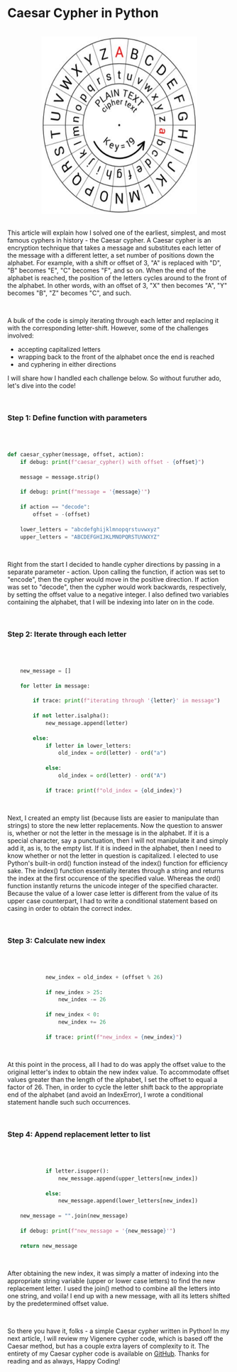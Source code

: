 # Caesar Cypher in Python 
<br>             

<div align="center">
<img style="float: block; margin: 0" width="350" height="400" src="caesar-image.png"> 
</div>

<br>

This article will explain how I solved one of the earliest, simplest, and most famous cyphers in history - the Caesar cypher. A Caesar cypher is an encryption technique that takes a message and substitutes each letter of the message with a different letter, a set number of positions down the alphabet. For example, with a shift or offset of 3, "A" is replaced with "D", "B" becomes "E", "C" becomes "F", and so on. When the end of the alphabet is reached, the position of the letters cycles around to the front of the alphabet. In other words, with an offset of 3, "X" then becomes "A", "Y" becomes "B", "Z" becomes "C", and such. 

<br>

A bulk of the code is simply iterating through each letter and replacing it with the corresponding letter-shift. However, some of the challenges involved:   
- accepting capitalized letters
- wrapping back to the front of the alphabet once the end is reached
- and cyphering in either directions
  
I will share how I handled each challenge below. So without furuther ado, let's dive into the code!

<br>

### Step 1: Define function with parameters
<br>

```python

def caesar_cypher(message, offset, action):
    if debug: print(f"caesar_cypher() with offset - {offset}")

    message = message.strip()

    if debug: print(f"message = '{message}'")

    if action == "decode":
        offset = -(offset)

    lower_letters = "abcdefghijklmnopqrstuvwxyz"
    upper_letters = "ABCDEFGHIJKLMNOPQRSTUVWXYZ"

```
<br>

Right from the start I decided to handle cypher directions by passing in a separate parameter - action. Upon calling the function, if action was set to "encode", then the cypher would move in the positive direction. If action was set to "decode", then the cypher would work backwards, respectively, by setting the offset value to a negative integer. I also defined two variables containing the alphabet, that I will be indexing into later on in the code. 

<br>

### Step 2: Iterate through each letter
<br>

```python

    new_message = []

    for letter in message:

        if trace: print(f"iterating through '{letter}' in message")

        if not letter.isalpha():
            new_message.append(letter)

        else:
            if letter in lower_letters:
                old_index = ord(letter) - ord("a")

            else:
                old_index = ord(letter) - ord("A")

            if trace: print(f"old_index = {old_index}")

```
<br>

Next, I created an empty list (because lists are easier to manipulate than strings) to store the new letter replacements. Now the question to answer is, whether or not the letter in the message is in the alphabet. If it is a special character, say a punctuation, then I will not manipulate it and simply add it, as is, to the empty list. If it is indeed in the alphabet, then I need to know whether or not the letter in question is capitalized. I elected to use Python's built-in ord() function instead of the index() function for efficiency sake. The index() function essentially iterates through a string and returns the index at the first occurence of the specified value. Whereas the ord() function instantly returns the unicode integer of the specified character. Because the value of a lower case letter is different from the value of its upper case counterpart, I had to write a conditional statement based on casing in order to obtain the correct index. 

<br>

### Step 3: Calculate new index 
<br>

```python

            new_index = old_index + (offset % 26)

            if new_index > 25:
                new_index -= 26

            if new_index < 0:
                new_index += 26

            if trace: print(f"new_index = {new_index}")

```
<br>

At this point in the process, all I had to do was apply the offset value to the original letter's index to obtain the new index value. To accommodate offset values greater than the length of the alphabet, I set the offset to equal a factor of 26. Then, in order to cycle the letter shift back to the appropriate end of the alphabet (and avoid an IndexError), I wrote a conditional statement handle such such occurrences. 

<br>

### Step 4: Append replacement letter to list 
<br>

```python

            if letter.isupper():
                new_message.append(upper_letters[new_index])

            else:
                new_message.append(lower_letters[new_index])

    new_message = "".join(new_message)

    if debug: print(f"new_message = '{new_message}'")

    return new_message

```
<br> 

After obtaining the new index, it was simply a matter of indexing into the appropriate string variable (upper or lower case letters) to find the new replacement letter. I used the join() method to combine all the letters into one string, and voila! I end up with a new message, with all its letters shifted by the predetermined offset value. 

<br>

So there you have it, folks - a simple Caesar cypher written in Python! In my next article, I will review my Vigenere cypher code, which is based off the Caesar method, but has a couple extra layers of complexity to it. The entirety of my Caesar cypher code is available on [GitHub](https://github.com/kimiekomi/code_crack). Thanks for reading and as always, Happy Coding!

<br>